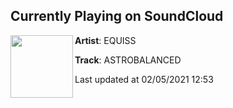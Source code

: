 ## Currently Playing on SoundCloud

[<img align="left" width="100" src="https://i1.sndcdn.com/artworks-000469534356-1i2ncb-t50x50.jpg">](https://soundcloud.com/equissss/astrobalanced-1)

**Artist**: EQUISS 

**Track**: ASTROBALANCED

Last updated at 02/05/2021 12:53

